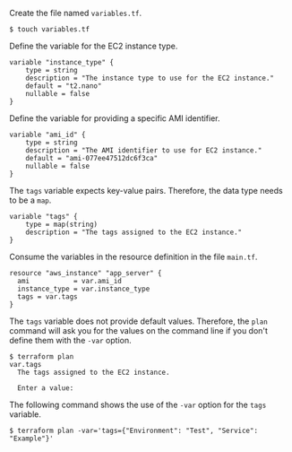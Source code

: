 Create the file named `variables.tf`.

```
$ touch variables.tf
```

Define the variable for the EC2 instance type.

```
variable "instance_type" {
    type = string
    description = "The instance type to use for the EC2 instance."
    default = "t2.nano"
    nullable = false
}
```

Define the variable for providing a specific AMI identifier.

```
variable "ami_id" {
    type = string
    description = "The AMI identifier to use for EC2 instance."
    default = "ami-077ee47512dc6f3ca"
    nullable = false
}
```

The `tags` variable expects key-value pairs. Therefore, the data type needs to be a `map`.

```
variable "tags" {
    type = map(string)
    description = "The tags assigned to the EC2 instance."
}
```

Consume the variables in the resource definition in the file `main.tf`.

```
resource "aws_instance" "app_server" {
  ami           = var.ami_id
  instance_type = var.instance_type
  tags = var.tags
}
```

The `tags` variable does not provide default values. Therefore, the `plan` command will ask you for the values on the command line if you don't define them with the `-var` option.

```
$ terraform plan
var.tags
  The tags assigned to the EC2 instance.

  Enter a value:
```

The following command shows the use of the `-var` option for the `tags` variable.

```
$ terraform plan -var='tags={"Environment": "Test", "Service": "Example"}'
```